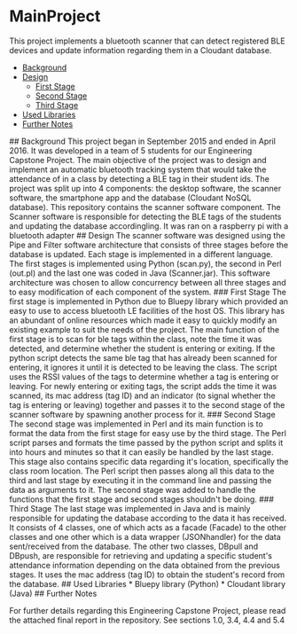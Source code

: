# MainProject

This project implements a bluetooth scanner that can detect registered BLE devices and update information regarding them in a Cloudant database.

* [Background](#headers) <br/>
* [Design](#d) <br/>
  * [First Stage](#fs) <br/>
  * [Second Stage](#ss) <br/>
  * [Third Stage](#ts) <br/>
* [Used Libraries](#ul) <br/>
* [Further Notes](#fn) <br/>

<a name="headers"/>
## Background
This project began in September 2015 and ended in April 2016. It was developed in a team of 5 students for our Engineering Capstone Project. The main objective of the project was to design and implement an automatic bluetooth tracking system that would take the attendance of in a class by detecting a BLE tag in their student ids. The project was split up into 4 components: the desktop software, the scanner software, the smartphone app and the database (Cloudant NoSQL database). This repository contains the scanner software component. The Scanner software is responsible for detecting the BLE tags of the students and updating the database accordingling. It was ran on a raspberry pi with a bluetooth adapter

<a name="d"/>
## Design
The scanner software was designed using the Pipe and Filter software architecture that consists of three stages before the database is updated. Each stage is implemented in a different language. The first stages is implemented using Python (scan.py), the second in Perl (out.pl) and the last one was coded in Java (Scanner.jar). This software architecture was chosen to allow concurrency between all three stages and to easy modification of each component of the system.

<a name="fs"/>
### First Stage
The first stage is implemented in Python due to Bluepy library which provided an easy to use to access bluetooth LE facilities of the host OS. This library has an abundant of online resources which made it easy to quickly modify an existing example to suit the needs of the project. 
The main function of the first stage is to scan for ble tags within the class, note the time it was detected, and determine whether the student is entering or exiting. If the python script detects the same ble tag that has already been scanned for entering, it ignores it until it is detected to be leaving the class. The script uses the RSSI values of the tags to determine whether a tag is entering or leaving. For newly entering or exiting tags, the script adds the time it was scanned, its mac address (tag ID) and an indicator (to signal whether the tag is entering or leaving) together and passes it to the second stage of the scanner software by spawning another process for it.

<a name="ss"/>
### Second Stage
The second stage was implemented in Perl and its main function is to format the data from the first stage for easy use by the third stage. The Perl script parses and formats the time passed by the python script and splits it into hours and minutes so that it can easily be handled by the last stage. This stage also contains specific data regarding it's location, specifically the class room location. 
The Perl script then passes along all this data to the third and last stage by executing it in the command line and passing the data as arguments to it. The second stage was added to handle the functions that the first stage and second stages shouldn't be doing.

<a name="ts"/>
### Third Stage
The last stage was implemented in Java and is mainly responsible for updating the database according to the data it has received. It consists of 4 classes, one of which acts as a facade (Facade) to the other classes and one other which is a data wrapper (JSONhandler) for the data sent/received from the database. The other two classes, DBpull and DBpush, are responsible for retrieving and updating a specific student's attendance information depending on the data obtained from the previous stages. It uses the mac address (tag ID) to obtain the student's record from the database. 

<a name="ul"/>
## Used Libraries
* Bluepy library (Python)
* Cloudant library (Java)

<a name="fn"/>
## Further Notes

For further details regarding this Engineering Capstone Project, please read the attached final report in the repository. See sections 1.0, 3.4, 4.4 and 5.4

